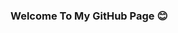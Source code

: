 ### Welcome To My GitHub Page 😊

<!--
**GiuliaCajati/GiuliaCajati** is a ✨ _special_ ✨ repository because its `README.md` (this file) appears on your GitHub profile.

My name is Giulia, I am a Full Stack Software Engineer. I am passionate about grwoth, and self development. 

- 🌱 I’m currently learning ...JavaScript test frameworks ☕️ 
- 👯 I’m looking to collaborate on ... any fun or innovative projects  
- ⚡ Fun fact: I have travel to over 25 different contries 🌍
-->
